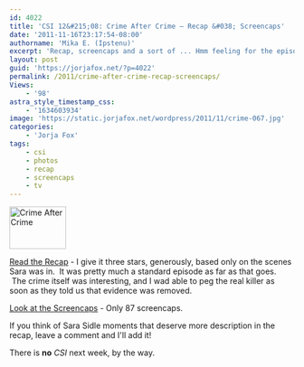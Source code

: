 ```yaml
---
id: 4022
title: 'CSI 12&#215;08: Crime After Crime — Recap &#038; Screencaps'
date: '2011-11-16T23:17:54-08:00'
authorname: 'Mika E. (Ipstenu)'
excerpt: 'Recap, screencaps and a sort of ... Hmm feeling for the episode.'
layout: post
guid: 'https://jorjafox.net/?p=4022'
permalink: /2011/crime-after-crime-recap-screencaps/
Views:
    - '98'
astra_style_timestamp_css:
    - '1634603934'
image: 'https://static.jorjafox.net/wordpress/2011/11/crime-067.jpg'
categories:
    - 'Jorja Fox'
tags:
    - csi
    - photos
    - recap
    - screencaps
    - tv
---
```


<img class="alignleft size-thumbnail wp-image-4023" title="Crime After Crime" src="//static.jorjafox.net/wordpress/2011/11/crime-067-230x129.jpg" alt="Crime After Crime" width="100" height="75" />

<a href="https://jorjafox.net/wiki/Crime_After_Crime">Read the Recap</a> - I give it three stars, generously, based only on the scenes Sara was in.  It was pretty much a standard episode as far as that goes.  The crime itself was interesting, and I wad able to peg the real killer as soon as they told us that evidence was removed.

<a href="https://jorjafox.net/gallery/tv/csi/season12/crimeaftercrime/  ">Look at the Screencaps</a> - Only 87 screencaps.

If you think of Sara Sidle moments that deserve more description in the recap, leave a comment and I'll add it!

There is **no** _CSI_ next week, by the way.
